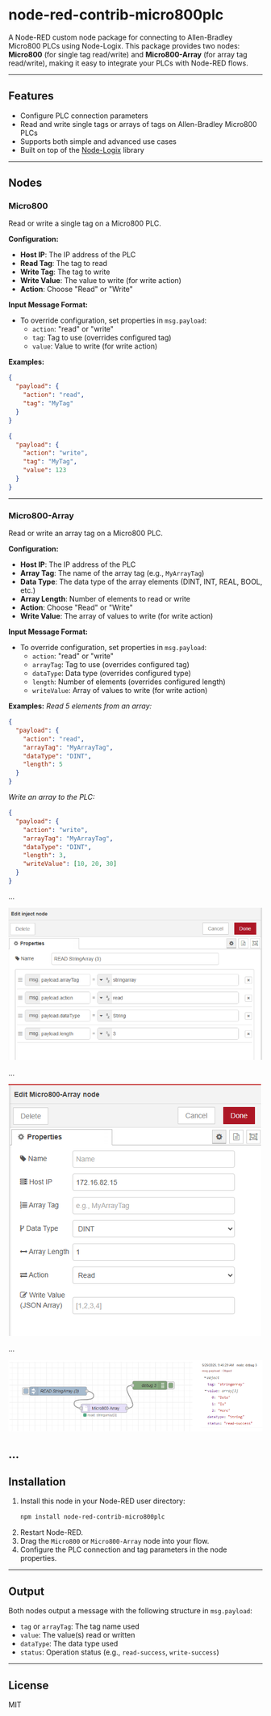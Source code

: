 # node-red-contrib-micro800plc

A Node-RED custom node package for connecting to Allen-Bradley Micro800 PLCs using Node-Logix. This package provides two nodes: **Micro800** (for single tag read/write) and **Micro800-Array** (for array tag read/write), making it easy to integrate your PLCs with Node-RED flows.

---

## Features
- Configure PLC connection parameters
- Read and write single tags or arrays of tags on Allen-Bradley Micro800 PLCs
- Supports both simple and advanced use cases
- Built on top of the [Node-Logix](https://www.npmjs.com/package/node-logix) library

---

## Nodes

### Micro800
Read or write a single tag on a Micro800 PLC.

**Configuration:**
- **Host IP**: The IP address of the PLC
- **Read Tag**: The tag to read
- **Write Tag**: The tag to write
- **Write Value**: The value to write (for write action)
- **Action**: Choose "Read" or "Write"

**Input Message Format:**
- To override configuration, set properties in `msg.payload`:
  - `action`: "read" or "write"
  - `tag`: Tag to use (overrides configured tag)
  - `value`: Value to write (for write action)

**Examples:**
```json
{
  "payload": {
    "action": "read",
    "tag": "MyTag"
  }
}
```
```json
{
  "payload": {
    "action": "write",
    "tag": "MyTag",
    "value": 123
  }
}
```

---

### Micro800-Array
Read or write an array tag on a Micro800 PLC.

**Configuration:**
- **Host IP**: The IP address of the PLC
- **Array Tag**: The name of the array tag (e.g., `MyArrayTag`)
- **Data Type**: The data type of the array elements (DINT, INT, REAL, BOOL, etc.)
- **Array Length**: Number of elements to read or write
- **Action**: Choose "Read" or "Write"
- **Write Value**: The array of values to write (for write action)

**Input Message Format:**
- To override configuration, set properties in `msg.payload`:
  - `action`: "read" or "write"
  - `arrayTag`: Tag to use (overrides configured tag)
  - `dataType`: Data type (overrides configured type)
  - `length`: Number of elements (overrides configured length)
  - `writeValue`: Array of values to write (for write action)

**Examples:**
_Read 5 elements from an array:_
```json
{
  "payload": {
    "action": "read",
    "arrayTag": "MyArrayTag",
    "dataType": "DINT",
    "length": 5
  }
}
```
_Write an array to the PLC:_
```json
{
  "payload": {
    "action": "write",
    "arrayTag": "MyArrayTag",
    "dataType": "DINT",
    "length": 3,
    "writeValue": [10, 20, 30]
  }
}
```

...

![Node-RED Example](Images/InjectNodeArray.png)

...

![Node-RED Example](Images/NodeConfigArray.png)

...

![Node-RED Example](Images/ReadingStringArray.png)

...
---

## Installation
1. Install this node in your Node-RED user directory:
   ```sh
   npm install node-red-contrib-micro800plc
   ```
2. Restart Node-RED.
3. Drag the `Micro800` or `Micro800-Array` node into your flow.
4. Configure the PLC connection and tag parameters in the node properties.

---

## Output
Both nodes output a message with the following structure in `msg.payload`:
- `tag` or `arrayTag`: The tag name used
- `value`: The value(s) read or written
- `dataType`: The data type used
- `status`: Operation status (e.g., `read-success`, `write-success`)

---

## License
MIT
